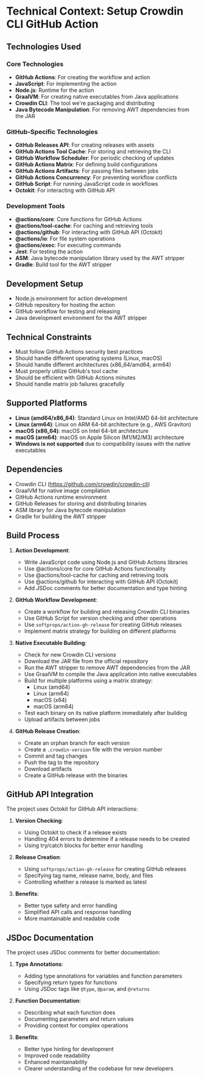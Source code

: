 # Technical Context: Setup Crowdin CLI GitHub Action

## Technologies Used

### Core Technologies
- **GitHub Actions**: For creating the workflow and action
- **JavaScript**: For implementing the action
- **Node.js**: Runtime for the action
- **GraalVM**: For creating native executables from Java applications
- **Crowdin CLI**: The tool we're packaging and distributing
- **Java Bytecode Manipulation**: For removing AWT dependencies from the JAR

### GitHub-Specific Technologies
- **GitHub Releases API**: For creating releases with assets
- **GitHub Actions Tool Cache**: For storing and retrieving the CLI
- **GitHub Workflow Scheduler**: For periodic checking of updates
- **GitHub Actions Matrix**: For defining build configurations
- **GitHub Actions Artifacts**: For passing files between jobs
- **GitHub Actions Concurrency**: For preventing workflow conflicts
- **GitHub Script**: For running JavaScript code in workflows
- **Octokit**: For interacting with GitHub API

### Development Tools
- **@actions/core**: Core functions for GitHub Actions
- **@actions/tool-cache**: For caching and retrieving tools
- **@actions/github**: For interacting with GitHub API (Octokit)
- **@actions/io**: For file system operations
- **@actions/exec**: For executing commands
- **Jest**: For testing the action
- **ASM**: Java bytecode manipulation library used by the AWT stripper
- **Gradle**: Build tool for the AWT stripper

## Development Setup
- Node.js environment for action development
- GitHub repository for hosting the action
- GitHub workflow for testing and releasing
- Java development environment for the AWT stripper

## Technical Constraints
- Must follow GitHub Actions security best practices
- Should handle different operating systems (Linux, macOS)
- Should handle different architectures (x86_64/amd64, arm64)
- Must properly utilize GitHub's tool cache
- Should be efficient with GitHub Actions minutes
- Should handle matrix job failures gracefully

## Supported Platforms
- **Linux (amd64/x86_64)**: Standard Linux on Intel/AMD 64-bit architecture
- **Linux (arm64)**: Linux on ARM 64-bit architecture (e.g., AWS Graviton)
- **macOS (x86_64)**: macOS on Intel 64-bit architecture
- **macOS (arm64)**: macOS on Apple Silicon (M1/M2/M3) architecture
- **Windows is not supported** due to compatibility issues with the native executables

## Dependencies
- Crowdin CLI (https://github.com/crowdin/crowdin-cli)
- GraalVM for native image compilation
- GitHub Actions runtime environment
- GitHub Releases for storing and distributing binaries
- ASM library for Java bytecode manipulation
- Gradle for building the AWT stripper

## Build Process
1. **Action Development**:
   - Write JavaScript code using Node.js and GitHub Actions libraries
   - Use @actions/core for core GitHub Actions functionality
   - Use @actions/tool-cache for caching and retrieving tools
   - Use @actions/github for interacting with GitHub API (Octokit)
   - Add JSDoc comments for better documentation and type hinting

2. **GitHub Workflow Development**:
   - Create a workflow for building and releasing Crowdin CLI binaries
   - Use GitHub Script for version checking and other operations
   - Use `softprops/action-gh-release` for creating GitHub releases
   - Implement matrix strategy for building on different platforms

3. **Native Executable Building**:
   - Check for new Crowdin CLI versions
   - Download the JAR file from the official repository
   - Run the AWT stripper to remove AWT dependencies from the JAR
   - Use GraalVM to compile the Java application into native executables
   - Build for multiple platforms using a matrix strategy:
     - Linux (amd64)
     - Linux (arm64)
     - macOS (x64)
     - macOS (arm64)
   - Test each binary on its native platform immediately after building
   - Upload artifacts between jobs

4. **GitHub Release Creation**:
   - Create an orphan branch for each version
   - Create a `.crowdin-version` file with the version number
   - Commit and tag changes
   - Push the tag to the repository
   - Download artifacts
   - Create a GitHub release with the binaries

## GitHub API Integration

The project uses Octokit for GitHub API interactions:

1. **Version Checking**:
   - Using Octokit to check if a release exists
   - Handling 404 errors to determine if a release needs to be created
   - Using try/catch blocks for better error handling

2. **Release Creation**:
   - Using `softprops/action-gh-release` for creating GitHub releases
   - Specifying tag name, release name, body, and files
   - Controlling whether a release is marked as latest

3. **Benefits**:
   - Better type safety and error handling
   - Simplified API calls and response handling
   - More maintainable and readable code

## JSDoc Documentation

The project uses JSDoc comments for better documentation:

1. **Type Annotations**:
   - Adding type annotations for variables and function parameters
   - Specifying return types for functions
   - Using JSDoc tags like `@type`, `@param`, and `@returns`

2. **Function Documentation**:
   - Describing what each function does
   - Documenting parameters and return values
   - Providing context for complex operations

3. **Benefits**:
   - Better type hinting for development
   - Improved code readability
   - Enhanced maintainability
   - Clearer understanding of the codebase for new developers 